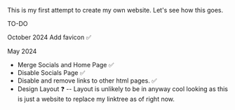 This is my first attempt to create my own website. Let's see how this goes.


TO-DO

October 2024
Add favicon ✅


May 2024
- Merge Socials and Home Page ✅
- Disable Socials Page ✅
- Disable and remove links to other html pages. ✅
- Design Layout ❓
    -- Layout is unlikely to be in anyway cool looking as this is just a website to replace my linktree as of right now.
